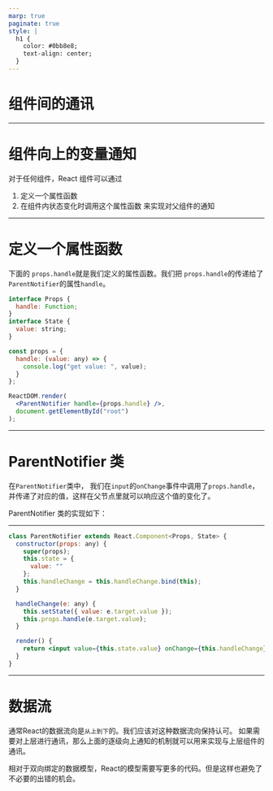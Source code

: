 ```yaml
---
marp: true
paginate: true
style: |
  h1 {
    color: #0bb8e8;
    text-align: center;
  }
---
```


# 组件间的通讯

---

# 组件向上的变量通知

对于任何组件，React 组件可以通过

1. 定义一个属性函数
2. 在组件内状态变化时调用这个属性函数
   来实现对父组件的通知

---

# 定义一个属性函数

下面的 `props.handle`就是我们定义的属性函数。我们把
`props.handle`的传递给了`ParentNotifier`的属性`handle`。

```jsx
interface Props {
  handle: Function;
}
interface State {
  value: string;
}

const props = {
  handle: (value: any) => {
    console.log("get value: ", value);
  }
};

ReactDOM.render(
  <ParentNotifier handle={props.handle} />,
  document.getElementById("root")
);
```

---

# ParentNotifier 类

在`ParentNotifier`类中， 我们在`input`的`onChange`事件中调用了`props.handle`，并传递了对应的值，这样在父节点里就可以响应这个值的变化了。

ParentNotifier 类的实现如下：

---

```jsx
class ParentNotifier extends React.Component<Props, State> {
  constructor(props: any) {
    super(props);
    this.state = {
      value: ""
    };
    this.handleChange = this.handleChange.bind(this);
  }

  handleChange(e: any) {
    this.setState({ value: e.target.value });
    this.props.handle(e.target.value);
  }

  render() {
    return <input value={this.state.value} onChange={this.handleChange} />;
  }
}
```

---

# 数据流

通常React的数据流向是`从上到下`的。我们应该对这种数据流向保持认可。
如果需要对上层进行通讯，那么上面的逐级向上通知的机制就可以用来实现与上层组件的通讯。

相对于双向绑定的数据模型，React的模型需要写更多的代码。但是这样也避免了不必要的出错的机会。

